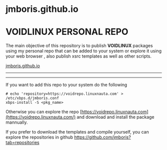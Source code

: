 # jmboris.github.io

# VOIDLINUX PERSONAL REPO

The main objective of this repository is to publish **VOIDLINUX** packages using my personal repo that can be added to your system or explore it using your web browser , also publish xsrc templates as well as other scripts.


[jmboris.github.io](https://jmboris.github.io/)


* * *
* * *


If you want to add this repo to your system do the following

```
# echo 'repository=https://voidrepo.linuxnauta.com' > /etc/xbps.d/jmboris.conf
xbps-install -S <pkg_name>
```

Otherwise you can explore the repo [https://voidrepo.linuxnauta.com](https://voidrepo.linuxnauta.com/) and download and install the package mannually.

If you prefer to download the templates and compile yourself, you can explore the repositories in github https://github.com/jmboris?tab=repositories
